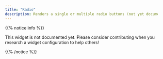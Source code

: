 ```yaml
---
title: "Radio"
description: Renders a single or multiple radio buttons (not yet documented)
---
```


{{% notice info %}}

This widget is not documented yet. Please consider contributing when you research a widget configuration to help others! 

{{% /notice %}}
